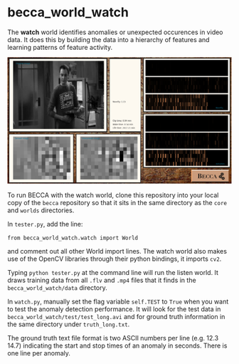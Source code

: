 becca_world_watch
=================

The **watch** world identifies anomalies or unexpected occurences in video data. It does this by building the data into a hierarchy of features and learning patterns of feature activity. 

![screenshot](img/watch_world_screenshot.png)

To run BECCA with the watch world, clone this repository into your local copy of the `becca` repository so that it sits in the same directory as the `core` and `worlds` directories.

In `tester.py`, add the line:
```
from becca_world_watch.watch import World
```
and comment out all other World import lines. The watch world also makes use of the OpenCV libraries through their python bindings, it imports `cv2`.

Typing `python tester.py` at the command line will run the listen world. It draws training data from all `.flv` and `.mp4` files that it finds in the `becca_world_watch/data` directory. 

In `watch.py`, manually set the flag variable `self.TEST` to `True` when you want to test the anomaly detection performance. It will look for the test data in `becca_world_watch/test/test_long.avi` and for ground truth information in the same directory under `truth_long.txt`. 

The ground truth text file format is two ASCII numbers per line (e.g. 12.3 14.7) indicating the start and stop times of an anomaly in seconds. There is one line per anomaly.

